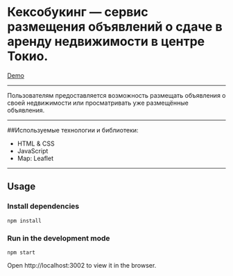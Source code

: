 # Кексобукинг — сервис размещения объявлений о сдаче в аренду недвижимости в центре Токио.

<a href="https://inkmakhova.github.io/keksobooking-ru/">Demo</a>

---
Пользователям предоставляется возможность размещать объявления о своей недвижимости или просматривать уже размещённые объявления.

---
##Используемые технологии и библиотеки:
- HTML & CSS
- JavaScript
- Map: Leaflet
---
## Usage

### Install dependencies
```
npm install
```

### Run in the development mode
```
npm start
```
Open http://localhost:3002 to view it in the browser.


